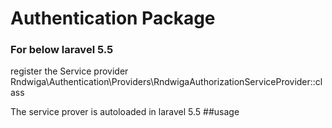 # Authentication Package

### For below laravel 5.5
register the Service provider
Rndwiga\Authentication\Providers\RndwigaAuthorizationServiceProvider::class

The service prover is autoloaded in laravel 5.5
##usage
